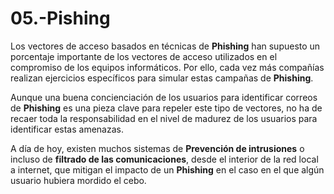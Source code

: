 # 05.-Pishing

Los vectores de acceso basados en técnicas de **Phishing** han supuesto un porcentaje importante de los vectores de acceso utilizados en el compromiso de los equipos informáticos. Por ello, cada vez más compañías realizan ejercicios específicos para simular estas campañas de **Phishing**.

Aunque una buena concienciación de los usuarios para identificar correos de **Phishing** es una pieza clave para repeler este tipo de vectores, no ha de recaer toda la responsabilidad en el nivel de madurez de los usuarios para identificar estas amenazas.

A día de hoy, existen muchos sistemas de **Prevención de intrusiones** o incluso de **filtrado de las comunicaciones**, desde el interior de la red local a internet, que mitigan el impacto de un **Phishing** en el caso en el que algún usuario hubiera mordido el cebo.